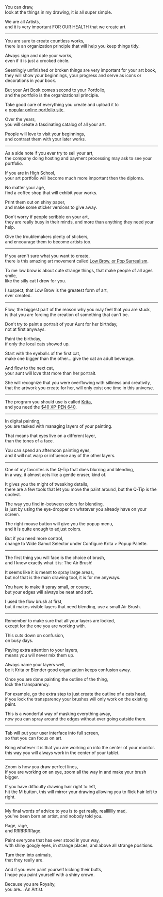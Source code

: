 You can draw,\
look at the things in my drawing, it is all super simple.

We are all Artists,\
and it is very important FOR OUR HEALTH that we create art.

---

You are sure to create countless works,\
there is an organization principle that will help you keep things tidy.

Always sign and date your works,\
even if it is just a crooked circle.

Seemingly unfinished or broken things are very important for your art book,\
they will show your beginnings, your progress and serve as icons or decorations in your book.

But your Art Book comes second to your Portfolio,\
and the portfolio is the organizational principle.

Take good care of everything you create and upload it to\
a [popular online portfolio site](https://dribbble.com/catpea).

Over the years,\
you will create a fascinating catalog of all your art.

People will love to visit your beginnings,\
and contrast them with your later works.

---

As a side note if you ever try to sell your art,\
the company doing hosting and payment processing may ask to see your portfolio.

If you are in High School,\
your art portfolio will become much more important then the diploma.

No matter your age,\
find a coffee shop that will exhibit your works.

Print them out on shiny paper,\
and make some sticker versions to give away.

Don't worry if people scribble on your art,\
they are really busy in their minds, and more than anything they need your help.

Give the troublemakers plenty of stickers,\
and encourage them to become artists too.

---

If you aren't sure what you want to create,\
there is this amazing art movement called [Low Brow, or Pop Surrealism](https://www.youtube.com/results?search_query=low+brow%2C+pop+surrealism).

To me low brow is about cute strange things, that make people of all ages smile,\
like the silly cat I drew for you.

I suspect, that Low Brow is the greatest form of art,\
ever created.

---

Flow, the biggest part of the reason why you may feel that you are stuck,\
is that you are forcing the creation of something that can't be.

Don't try to paint a portrait of your Aunt for her birthday,\
not at first anyways.

Paint the birthday,\
if only the local cats showed up.

Start with the eyeballs of the first cat,\
make one bigger than the other... give the cat an adult beverage.

And flow to the next cat,\
your aunt will love that more than her portrait.

She will recognize that you were overflowing with silliness and creativity,\
that the artwork you create for her, will only exist one time in this universe.

---

The program you should use is called [Krita](https://www.youtube.com/watch?v=7NFnqMkVQBA),\
and you need the [$40 XP-PEN 640](https://www.youtube.com/watch?v=OITEe6Dcf7U).

---

In digital painting,\
you are tasked with managing layers of your painting.

That means that eyes live on a different layer,\
than the tones of a face.

You can spend an afternoon painting eyes,\
and it will not warp or influence any of the other layers.

---

One of my favorites is the Q-Tip that does blurring and blending,\
in a way, it almost acts like a gentle eraser, kind of.

It gives you the might of tweaking details,\
there are a few tools that let you move the paint around, but the Q-Tip is the coolest.

The way you find in-between colors for blending,\
is just by using the eye-dropper on whatever you already have on your screen.

The right mouse button will give you the popup menu,\
and it is quite enough to adjust colors.

But if you need more control,\
change to Wide Gamut Selector under Configure Krita > Popup Palette.

---

The first thing you will face is the choice of brush,\
and I know exactly what it is: The Air Brush!

It seems like it is meant to spray large areas,\
but no! that is the main drawing tool, it is for me anyways.

You have to make it spray small, or course,\
but your edges will always be neat and soft.

I used the flow brush at first,\
but it makes visible layers that need blending, use a small Air Brush.

---

Remember to make sure that all your layers are locked,\
except for the one you are working with.

This cuts down on confusion,\
on busy days.

Paying extra attention to your layers,\
means you will never mix them up.

Always name your layers well,\
be it Krita or Blender good organization keeps confusion away.

Once you are done painting the outline of the thing,\
lock the transparency.

For example, go the extra step to just create the outline of a cats head,\
if you lock the transparency your brushes will only work on the existing paint.

This is a wonderful way of masking everything away,\
now you can spray around the edges without ever going outside them.

---

Tab will put your user interface into full screen,\
so that you can focus on art.

Bring whatever it is that you are working on into the center of your monitor.\
this way you will always work in the center of your tablet.

---

Zoom is how you draw perfect lines,\
if you are working on an eye, zoom all the way in and make your brush bigger.

If you have difficulty drawing hair right to left,\
hit the M button, this will mirror your drawing allowing you to flick hair left to right.

---

My final words of advice to you is to get really, reallllllly mad,\
you've been born an artist, and nobody told you.

Rage, rage,\
and RRRRRRRage.

Paint everyone that has ever stood in your way,\
with shiny googly eyes, in strange places, and above all strange positions.

Turn them into animals,\
that they really are.

And if you ever paint yourself kicking their butts,\
I hope you paint yourself with a shiny crown.

Because you are Royalty,\
you are... An Artist.
